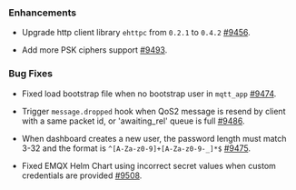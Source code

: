 ### Enhancements

- Upgrade http client library `ehttpc` from `0.2.1` to `0.4.2` [#9456](https://github.com/emqx/emqx/pull/9456).

- Add more PSK ciphers support [#9493](https://github.com/emqx/emqx/pull/9493).

### Bug Fixes

- Fixed load bootstrap file when no bootstrap user in `mqtt_app` [#9474](https://github.com/emqx/emqx/pull/9474).

- Trigger `message.dropped` hook when QoS2 message is resend by client with a same packet id, or 'awaiting_rel' queue is full [#9486](https://github.com/emqx/emqx/pull/9486).

- When dashboard creates a new user, the password length must match 3-32 and the format is `^[A-Za-z0-9]+[A-Za-z0-9-_]*$` [#9475](https://github.com/emqx/emqx-enterprise/pull/9475).

- Fixed EMQX Helm Chart using incorrect secret values when custom credentials are provided [#9508](https://github.com/emqx/emqx/pull/9508).

